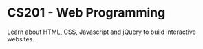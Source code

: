 # CS201 - Web Programming

Learn about HTML, CSS, Javascript and jQuery to build interactive websites.